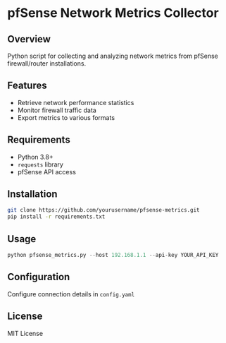 # pfSense Network Metrics Collector

## Overview
Python script for collecting and analyzing network metrics from pfSense firewall/router installations.

## Features
- Retrieve network performance statistics
- Monitor firewall traffic data
- Export metrics to various formats

## Requirements
- Python 3.8+
- `requests` library
- pfSense API access

## Installation
```bash
git clone https://github.com/yourusername/pfsense-metrics.git
pip install -r requirements.txt
```

## Usage
```python
python pfsense_metrics.py --host 192.168.1.1 --api-key YOUR_API_KEY
```

## Configuration
Configure connection details in `config.yaml`

## License
MIT License

